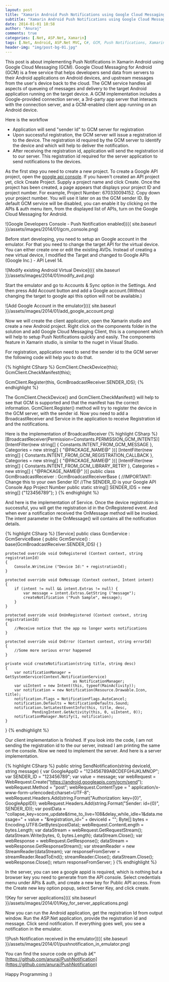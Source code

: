 ```yaml
---
layout: post
title: "Xamarin Android Push Notifications using Google Cloud Messaging (GCM) and ASP.Net"
subtitle: "Xamarin Android Push Notifications using Google Cloud Messaging (GCM) and ASP.Net"
date: 2014-01-01 18:58
author: "Anuraj"
comments: true
categories: [.Net, ASP.Net, Xamarin]
tags: [.Net, Android, ASP.Net MVC, C#, GCM, Push Notifications, Xamarin]
header-img: "img/post-bg-01.jpg"
---
```

This post is about implementing Push Notifications in Xamarin Android using Google Cloud Messaging (GCM). Google Cloud Messaging for Android (GCM) is a free service that helps developers send data from servers to their Android applications on Android devices, and upstream messages from the user's device back to the cloud. The GCM service handles all aspects of queueing of messages and delivery to the target Android application running on the target device. A GCM implementation includes a Google-provided connection server, a 3rd-party app server that interacts with the connection server, and a GCM-enabled client app running on an Android device.

Here is the workflow


*   Application will send "sender Id" to GCM server for registration
*   Upon successful registration, the GCM server will issue a registration id to the device. The registration id required by the GCM server to identify the device and which will help to deliver the notification.
*   After receiving the registration id, application will send the registration id to our server. This registration id required for the server application to send notifications to the devices.

As the first step you need to create a new project. To create a Google API project, open the [google api console](https://cloud.google.com/console). If you haven't created an API project yet, click Create Project. Supply a project name and click Create. Once the project has been created, a page appears that displays your project ID and project number. For example, Project Number: 670330094152. Copy down your project number. You will use it later on as the GCM sender ID. By default GCM service will be disabled, you can enable it by clicking on the APIs & auth menu item, from the displayed list of APIs, turn on the Google Cloud Messaging for Android.

![Google Developers Console - Push Notification enabled]({{ site.baseurl }}/assets/images/2014/01/gcm_console.png)

Before start developing, you need to setup an Google account in the emulator. For that you need to change the target API for the virtual device. You can either create one or edit the existing AVDs. Instead of creating a new virtual device, I modified the Target and changed to Google APIs (Google Inc.) - API Level 14.

![Modify existing Android Virtual Device]({{ site.baseurl }}/assets/images/2014/01/modify_avd.png)

Start the emulator and go to Accounts & Sync option in the Settings. And then press Add Account button and add a Google account.(Without changing the target to google api this option will not be available.)

![Add Google Account in the emulator]({{ site.baseurl }}/assets/images/2014/01/add_google_account.png)

Now we will create the client application, open the Xamarin studio and create a new Android project. Right click on the components folder in the solution and add Google Cloud Messaging Client, this is a component which will help to setup Push Notifications quickly and easily. The components feature in Xamarin studio, is similar to the nuget in Visual Studio.

For registration, application need to send the sender id to the GCM server the following code will help you to do that.

{% highlight CSharp %}
GcmClient.CheckDevice(this);
GcmClient.CheckManifest(this);

GcmClient.Register(this, GcmBroadcastReceiver.SENDER_IDS);
{% endhighlight %}

The GcmClient.CheckDevice() and GcmClient.CheckManifest() will help to see that GCM is supported and that the manifest has the correct information. GcmClient.Register() method will try to register the device in the GCM server, with the sender id. Now you need to add a BroadcastReceiver and Service in the application to receive Registration id and the notifications.

Here is the implementation of BroadcastReceiver
{% highlight CSharp %}
[BroadcastReceiver(Permission=Constants.PERMISSION_GCM_INTENTS)]
[IntentFilter(new string[] { Constants.INTENT_FROM_GCM_MESSAGE }, 
	Categories = new string[] { "@PACKAGE_NAME@" })]
[IntentFilter(new string[] { Constants.INTENT_FROM_GCM_REGISTRATION_CALLBACK }, 
	Categories = new string[] { "@PACKAGE_NAME@" })]
[IntentFilter(new string[] { Constants.INTENT_FROM_GCM_LIBRARY_RETRY }, 
	Categories = new string[] { "@PACKAGE_NAME@" })]
public class GcmBroadcastReceiver : GcmBroadcastReceiverBase<GcmService>
{
	//IMPORTANT: Change this to your own Sender ID!
	//The SENDER_ID is your Google API Console App Project Number
	public static string[] SENDER_IDS = new string[] {"123456789"};
}
{% endhighlight %}

And here is the implementation of Service. Once the device registration is successful, you will get the registration id in the OnRegistered event. And when ever a notification received the OnMessage method will be invoked. The intent parameter in the OnMessage() will contains all the notification details.

{% highlight CSharp %}
[Service]
public class GcmService : GcmServiceBase
{
	public GcmService() : base(GcmBroadcastReceiver.SENDER_IDS) { }

	protected override void OnRegistered (Context context, string registrationId)
	{
		Console.WriteLine ("Device Id:" + registrationId);
	}

	protected override void OnMessage (Context context, Intent intent)
	{
		if (intent != null && intent.Extras != null) {
			var message = intent.Extras.GetString ("message");
			createNotification ("Push Sample", message);
		}
	}

	protected override void OnUnRegistered (Context context, string registrationId)
	{
		//Receive notice that the app no longer wants notifications
	}

	protected override void OnError (Context context, string errorId)
	{
		//Some more serious error happened
	}

	private void createNotification(string title, string desc)
	{
		var notificationManager = GetSystemService(Context.NotificationService) 
			                      as NotificationManager;
		var uiIntent = new Intent(this, typeof(MainActivity));
		var notification = new Notification(Resource.Drawable.Icon, title);
		notification.Flags = NotificationFlags.AutoCancel;
		notification.Defaults = NotificationDefaults.Sound;
		notification.SetLatestEventInfo(this, title, desc, 
				PendingIntent.GetActivity(this, 0, uiIntent, 0));
		notificationManager.Notify(1, notification);
	}
}
{% endhighlight %}

Our client implementation is finished. If you look into the code, I am not sending the registration id to the our server, instead I am printing the same on the console. Now we need to implement the server. And here is a server implementation.

{% highlight CSharp %}
public string SendNotification(string deviceId, string message)
{
    var GoogleAppID = "123456789ABCDEFGHIJKLMNOP";
    var SENDER_ID = "123456789";
    var value = message;
    var webRequest = WebRequest.Create("https://android.googleapis.com/gcm/send");
    webRequest.Method = "post";
    webRequest.ContentType = " application/x-www-form-urlencoded;charset=UTF-8";
    webRequest.Headers.Add(string.Format("Authorization: key={0}", GoogleAppID));
    webRequest.Headers.Add(string.Format("Sender: id={0}", SENDER_ID));
    var postData = "collapse_key=score_update&time_to_live=108&delay_while_idle=1&data.message=" 
        + value + "&registration_id=" + deviceId + "";
    Byte[] bytes = Encoding.UTF8.GetBytes(postData);
    webRequest.ContentLength = bytes.Length;
    var dataStream = webRequest.GetRequestStream();
    dataStream.Write(bytes, 0, bytes.Length);
    dataStream.Close();
    var webResponse = webRequest.GetResponse();
    dataStream = webResponse.GetResponseStream();
    var streamReader = new StreamReader(dataStream);
    var responseFromServer = streamReader.ReadToEnd();
    streamReader.Close();
    dataStream.Close();
    webResponse.Close();
    return responseFromServer;
}
{% endhighlight %}

In the server, you can see a google appid is required, which is nothing but a browser key you need to generate from the API console. Select credentials menu under APIs & auth, and create a new key for Public API access. From the Create new key option popup, select Server Key, and click create.

![Key for server applications]({{ site.baseurl }}/assets/images/2014/01/Key_for_server_applications.png)

Now you can run the Android application, get the registration Id from output window. Run the ASP.Net application, provide the registration id and message. Click send notification. If everything goes well, you see a notification in the emulator.

![Push Notification received in the emulator]({{ site.baseurl }}/assets/images/2014/01/pushnotification_in_emulator.png)

You can find the source code on github â€“ [https://github.com/anuraj/PushNotification](https://github.com/anuraj/PushNotification)

Happy Programming :)
